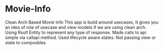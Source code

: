 # Movie-Info
Clean Arch Based Movie Info 
This app is build around usecases, It gives you an idea of role of usecase and view models if we are using clean arch.
Using Rsult Entity to represent any type of response.
Made calls to api simple via callapi method.
Used lifecycle aware states.
Not passing view or state to composbles
